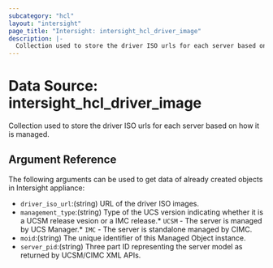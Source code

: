 ```yaml
---
subcategory: "hcl"
layout: "intersight"
page_title: "Intersight: intersight_hcl_driver_image"
description: |-
  Collection used to store the driver ISO urls for each server based on how it is managed.
---
```


# Data Source: intersight_hcl_driver_image
Collection used to store the driver ISO urls for each server based on how it is managed.
## Argument Reference
The following arguments can be used to get data of already created objects in Intersight appliance:
* `driver_iso_url`:(string) URL of the driver ISO images. 
* `management_type`:(string) Type of the UCS version indicating whether it is a UCSM release vesion or a IMC release.* `UCSM` - The server is managed by UCS Manager.* `IMC` - The server is standalone managed by CIMC. 
* `moid`:(string) The unique identifier of this Managed Object instance. 
* `server_pid`:(string) Three part ID representing the server model as returned by UCSM/CIMC XML APIs. 
